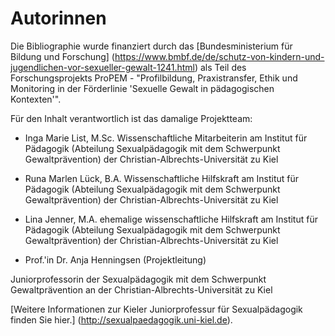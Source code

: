 # Autorinnen

Die Bibliographie wurde finanziert durch das [Bundesministerium für Bildung und Forschung] (https://www.bmbf.de/de/schutz-von-kindern-und-jugendlichen-vor-sexueller-gewalt-1241.html) als Teil des Forschungsprojekts ProPEM - "Profilbildung, Praxistransfer, Ethik und Monitoring in der Förderlinie 'Sexuelle Gewalt in pädagogischen Kontexten'".

Für den Inhalt verantwortlich ist das damalige Projektteam:

* Inga Marie List, M.Sc.
Wissenschaftliche Mitarbeiterin am Institut für Pädagogik (Abteilung Sexualpädagogik mit dem Schwerpunkt Gewaltprävention) der Christian-Albrechts-Universität zu Kiel

* Runa Marlen Lück, B.A.
Wissenschaftliche Hilfskraft am Institut für Pädagogik (Abteilung Sexualpädagogik mit dem Schwerpunkt Gewaltprävention) der Christian-Albrechts-Universität zu Kiel

* Lina Jenner, M.A.
ehemalige wissenschaftliche Hilfskraft am Institut für Pädagogik (Abteilung Sexualpädagogik mit dem Schwerpunkt Gewaltprävention) der Christian-Albrechts-Universität zu Kiel

* Prof.'in Dr. Anja Henningsen (Projektleitung)

Juniorprofessorin der Sexualpädagogik mit dem Schwerpunkt Gewaltprävention an der Christian-Albrechts-Universität zu Kiel

[Weitere Informationen zur Kieler Juniorprofessur für Sexualpädagogik finden Sie hier.] (http://sexualpaedagogik.uni-kiel.de).
